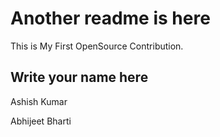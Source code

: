 # Another readme is here

This is My First OpenSource Contribution.

## Write your name here

Ashish Kumar

Abhijeet Bharti
